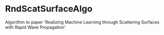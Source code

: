 # RndScatSurfaceAlgo
Algorithm to paper 'Realizing Machine Learning through Scattering Surfaces with Rapid Wave Propagation'
